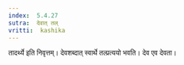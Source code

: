 ```yaml
---
index:  5.4.27
sutra:  देवात् तल्
vritti:  kashika 
---
```


तादर्थ्ये इति निवृत्तम्। देवशब्दात् स्वार्थे तल्प्रत्ययो भवति। देव एव देवता।

